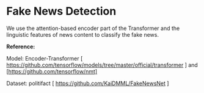 # Fake News Detection
We use the attention-based encoder part of the Transformer and the linguistic features of news content to classify the fake news.

**Reference:**

Model: Encoder-Transformer [ https://github.com/tensorflow/models/tree/master/official/transformer ] and [https://github.com/tensorflow/nmt]

Dataset: politifact [ https://github.com/KaiDMML/FakeNewsNet ]
